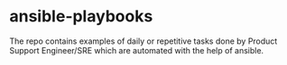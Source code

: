 # ansible-playbooks
The repo contains examples of daily or repetitive tasks done by Product Support Engineer/SRE which are automated with the help of ansible. 
